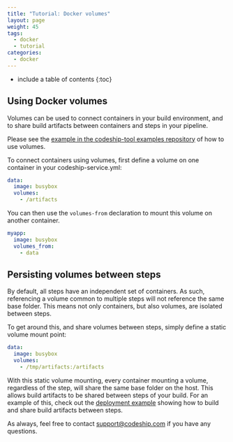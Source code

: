 ```yaml
---
title: "Tutorial: Docker volumes"
layout: page
weight: 45
tags:
  - docker
  - tutorial
categories:
  - docker
---
```


* include a table of contents
{:toc}

## Using Docker volumes

Volumes can be used to connect containers in your build environment, and to share build artifacts between containers and steps in your pipeline.

Please see the [example in the codeship-tool examples repository](https://github.com/codeship/codeship-tool-examples/tree/master/07.volumes) of how to use volumes.

To connect containers using volumes, first define a volume on one container in your codeship-service.yml:

```yaml
data:
  image: busybox
  volumes:
    - /artifacts
```

You can then use the `volumes-from` declaration to mount this volume on another container.

```yaml
myapp:
  image: busybox
  volumes_from:
    - data
```

## Persisting volumes between steps

By default, all steps have an independent set of containers. As such, referencing a volume common to multiple steps will not reference the same base folder. This means not only containers, but also volumes, are isolated between steps.

To get around this, and share volumes between steps, simply define a static volume mount point:

```yaml
data:
  image: busybox
  volumes:
    - /tmp/artifacts:/artifacts
```

With this static volume mounting, every container mounting a volume, regardless of the step, will share the same base folder on the host. This allows build artifacts to be shared between steps of your build. For an example of this, check out the [deployment example](https://github.com/codeship/codeship-tool-examples/tree/master/08.deployment-container) showing how to build and share build artifacts between steps.

As always, feel free to contact [support@codeship.com](mailto:support@codeship.com) if you have any questions.
